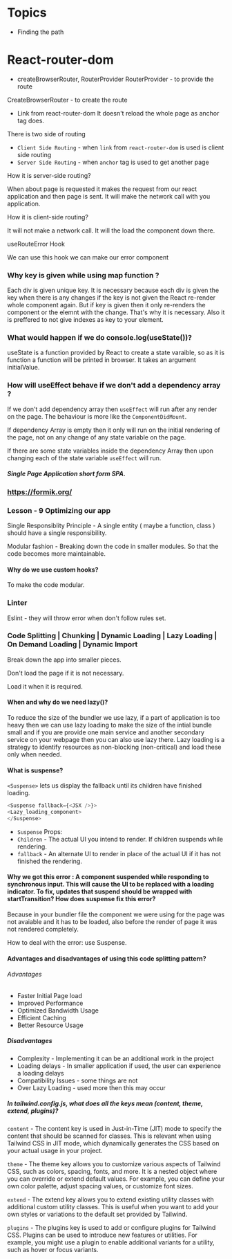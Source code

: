 # Topics

- Finding the path


# React-router-dom

- createBrowserRouter, RouterProvider
  RouterProvider - to provide the route

CreateBrowserRouter - to create the route

- Link from react-router-dom
  It doesn't reload the whole page as anchor tag does.

There is two side of routing

- `Client Side Routing` - when `link` from `react-router-dom` is used is client side routing
- `Server Side Routing` - when `anchor` tag is used to get another page

How it is server-side routing?

When about page is requested it makes the request from our react application and then page is sent. It will make the network call with you application.

How it is client-side routing?

It will not make a network call. It will the load the component down there.

useRouteError Hook

We can use this hook we can make our error component


### Why key is given while using map function ?

Each div is given unique key. It is necessary because each div is given the key when there is any changes if the key is not given the React re-render whole component again. But if key is given then it only re-renders the component or the elemnt with the change. That's why it is necessary. Also it is preffered to not give indexes as key to your element.


### What would happen if we do console.log(useState())?

useState is a function provided by React to create a state varaible, so as it is function a function will be printed in browser. It takes an argument initialValue.


### How will useEffect behave if we don't add a dependency array ?

If we don't add dependency array then `useEffect` will run after any render on the page. The behaviour is more like the `ComponentDidMount`.

If dependency Array is empty then it only will run on the initial rendering of the page, not on any change of any state variable on the page.

If there are some state variables inside the dependency Array then upon changing each of the state variable `useEffect` will run.


##### Single Page Application short form SPA.

### https://formik.org/


### Lesson - 9 Optimizing our app

Single Responsiblity Principle - A single entity ( maybe a function, class ) should have a single responsibility.

Modular fashion - Breaking down the code in smaller modules. So that the code becomes more maintainable.


#### Why do we use custom hooks?

To make the code modular.


### Linter 

Eslint - they will throw error when don't follow rules set.


### Code Splitting | Chunking | Dynamic Loading | Lazy Loading | On Demand Loading | Dynamic Import

Break down the app into smaller pieces. 

Don't load the page if it is not necessary. 

Load it when it is required. 


#### When and why do we need lazy()?

To reduce the size of the bundler we use lazy, if a part of application is too heavy then we can use lazy loading to make the size of the intial bundle small and if you are provide one main service and another secondary service on your webpage then you can also use lazy there. Lazy loading is a strategy to identify resources as non-blocking (non-critical) and load these only when needed.



#### What is suspense?

`<Suspense>` lets us display the fallback until its children have finished loading. 

```javascript
<Suspense fallback={<JSX />}>
<Lazy_loading_component>
</Suspense>
```

- `Suspense` 
Props: 
- `Children` - The actual UI you intend to render. If children suspends while rendering. 
- `fallback` - An alternate UI to render in place of the actual UI if it has not finished the rendering. 



#### Why we got this error : A component suspended while responding to synchronous input. This will cause the UI to be replaced with a loading indicator. To fix, updates that suspend should be wrapped with startTransition? How does suspense fix this error?

Because in your bundler file the component we were using for the page was not avaiable and it has to be loaded, also before the render of page it was not rendered completely.

How to deal with the error: use Suspense.


#### Advantages and disadvantages of using this code splitting pattern?

###### Advantages 

- Faster Initial Page load
- Improved Performance
- Optimized Bandwidth Usage
- Efficient Caching
- Better Resource Usage

##### Disadvantages 

- Complexity - Implementing it can be an additional work in the project
- Loading delays - In smaller application if used, the user can experience a loading delays
- Compatibility Issues - some things are not 
- Over Lazy Loading - used more then this may occur


##### In tailwind.config.js, what does all the keys mean (content, theme, extend, plugins)?

`content` - The content key is used in Just-in-Time (JIT) mode to specify the content that should be scanned for classes. This is relevant when using Tailwind CSS in JIT mode, which dynamically generates the CSS based on your actual usage in your project.

`theme` - The theme key allows you to customize various aspects of Tailwind CSS, such as colors, spacing, fonts, and more. It is a nested object where you can override or extend default values. For example, you can define your own color palette, adjust spacing values, or customize font sizes.

`extend` - The extend key allows you to extend existing utility classes with additional custom utility classes. This is useful when you want to add your own styles or variations to the default set provided by Tailwind.

`plugins` - The plugins key is used to add or configure plugins for Tailwind CSS. Plugins can be used to introduce new features or utilities. For example, you might use a plugin to enable additional variants for a utility, such as hover or focus variants.


